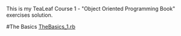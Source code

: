 This is my TeaLeaf Course 1 - "Object Oriented Programming Book" exercises solution.

#The Basics
[TheBasics_1.rb][TheBasics_1]


[TheBasics_1]: https://github.com/DumboCL/TL-Course1-Introduction-to-Programming-Book/blob/master/TheBasics_1.rb